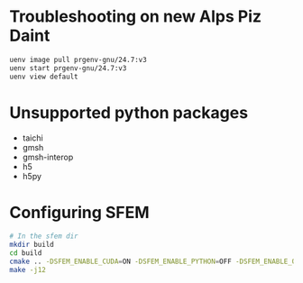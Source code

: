 # Troubleshooting on new Alps Piz Daint

```bash
uenv image pull prgenv-gnu/24.7:v3
uenv start prgenv-gnu/24.7:v3
uenv view default
```

# Unsupported python packages

- taichi
- gmsh
- gmsh-interop
- h5
- h5py


# Configuring SFEM

```sh
# In the sfem dir
mkdir build
cd build
cmake .. -DSFEM_ENABLE_CUDA=ON -DSFEM_ENABLE_PYTHON=OFF -DSFEM_ENABLE_OPNEMP=ON
make -j12
```
